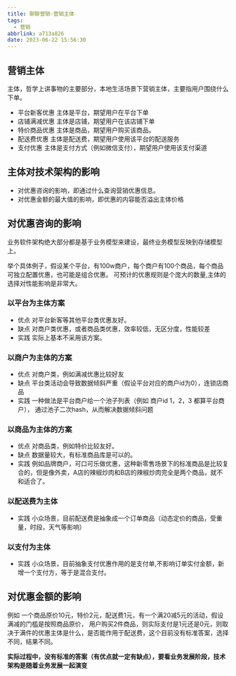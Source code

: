```yaml
---
title: 聊聊营销-营销主体
tags:
  - 营销
abbrlink: a713a826
date: 2023-06-22 15:56:30
---
```


## 营销主体
主体，哲学上讲事物的主要部分，本地生活场景下营销主体，主要指用户围绕什么下单。
- 平台新客优惠  主体是平台，期望用户在平台下单
- 店铺满减优惠  主体是店铺，期望用户在该店铺下单
- 特价商品优惠  主体是商品，期望用户购买该商品。
- 配送费优惠   主体是配送费，期望用户使用该平台的配送服务
- 支付优惠     主体是支付方式（例如微信支付），期望用户使用该支付渠道

## 主体对技术架构的影响
- 对优惠咨询的影响，即通过什么查询营销优惠信息。
- 对优惠金额的最大值的影响，即优惠的内容能否溢出主体价格

## 对优惠咨询的影响
业务软件架构绝大部分都是基于业务模型来建设，最终业务模型反映到存储模型上。

举个具体例子，假设某个平台，有100w商户，每个商户有100个商品，每个商品可独立配置优惠，也可能是组合优惠。
可预计的优惠规则是个庞大的数量,主体的选择对性能影响是非常大。

### 以平台为主体方案
- 优点 对平台新客等其他平台类优惠友好。
- 缺点 对商户类优惠，或者商品类优惠，效率较低，无区分度，性能较差
- 实践 实际上基本不采用该方案。

### 以商户为主体的方案
- 优点 对商户类，例如满减优惠比较好友
- 缺点 平台类活动会导致数据倾斜严重（假设平台对应的商户id为0），连锁店商品
- 实践 一种做法是平台商户给一个池子列表（例如 商户id 1，2，3 都算平台商户）， 通过池子二次hash，从而解决数据倾斜问题

### 以商品为主体的方案
- 优点 对商品类，例如特价比较友好。
- 缺点 数据量较大，有标准商品库是可以的。
- 实践 例如品牌商户，可口可乐做优惠，这种新零售场景下的标准商品是比较复合的，但是像外卖，A店的辣椒炒肉和B店的辣椒炒肉完全是两个商品，就不和适合了。

### 以配送费为主体
- 实践 小众场景，目前配送费是抽象成一个订单商品（动态定价的商品，受重量，时段，天气等影响）

### 以支付为主体
- 实践 小众场景，目前抽象支付优惠作用的是支付单,不影响订单实付金额，新增一个支付方，等于是混合支付。

## 对优惠金额的影响
例如 一个商品原价10元，特价2元，配送费1元，有一个满20减5元的活动，假设满减的门槛是按照商品原价，
用户购买2件商品，则实际支付是1元还是0元，则取决于满件的优惠主体是什么，是否能作用于配送费，这个目前没有标准答案，选择不同，结果不同。

**实际过程中，没有标准的答案（有优点就一定有缺点），要看业务发展阶段，技术架构是随着业务发展一起演变**


